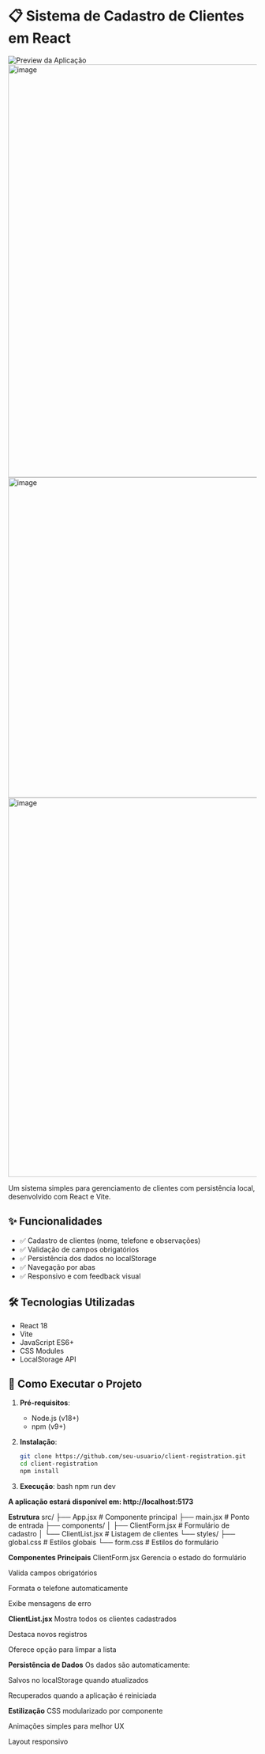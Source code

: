 
# 📋 Sistema de Cadastro de Clientes em React

![Preview da Aplicação](preview.png) <img width="722" height="835" alt="image" src="https://github.com/user-attachments/assets/2e619714-eb77-451b-b422-594baa9159ef" />
<img width="750" height="648" alt="image" src="https://github.com/user-attachments/assets/a35483e3-cb09-4ac8-8d47-efb24cd1a823" />
<img width="1177" height="767" alt="image" src="https://github.com/user-attachments/assets/66bc9ea3-a2df-4703-94c8-ebb1be6b95f0" />


Um sistema simples para gerenciamento de clientes com persistência local, desenvolvido com React e Vite.

## ✨ Funcionalidades

- ✅ Cadastro de clientes (nome, telefone e observações)
- ✅ Validação de campos obrigatórios
- ✅ Persistência dos dados no localStorage
- ✅ Navegação por abas
- ✅ Responsivo e com feedback visual

## 🛠️ Tecnologias Utilizadas

- React 18
- Vite
- JavaScript ES6+
- CSS Modules
- LocalStorage API

## 🚀 Como Executar o Projeto

1. **Pré-requisitos**:
   - Node.js (v18+)
   - npm (v9+)

2. **Instalação**:
   ```bash
   git clone https://github.com/seu-usuario/client-registration.git
   cd client-registration
   npm install

3. **Execução**:
bash
npm run dev

**A aplicação estará disponível em: http://localhost:5173**

**Estrutura**
src/
├── App.jsx           # Componente principal
├── main.jsx          # Ponto de entrada
├── components/
│   ├── ClientForm.jsx # Formulário de cadastro
│   └── ClientList.jsx # Listagem de clientes
└── styles/
    ├── global.css    # Estilos globais
    └── form.css      # Estilos do formulário

**Componentes Principais**
ClientForm.jsx
Gerencia o estado do formulário

Valida campos obrigatórios

Formata o telefone automaticamente

Exibe mensagens de erro

**ClientList.jsx**
Mostra todos os clientes cadastrados

Destaca novos registros

Oferece opção para limpar a lista

**Persistência de Dados**
Os dados são automaticamente:

Salvos no localStorage quando atualizados

Recuperados quando a aplicação é reiniciada

**Estilização**
CSS modularizado por componente

Animações simples para melhor UX

Layout responsivo

